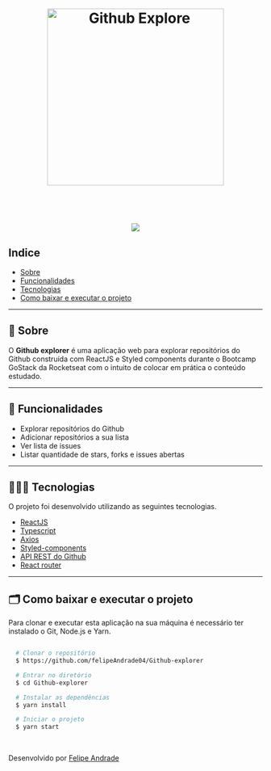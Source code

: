 <h1 align="center">
  <img alt="Github Explore" title="Github Explore" src="https://ik.imagekit.io/lzkiso6iri/logo_5p1v5k5Td.svg" width="350">
</h1>

<br />

<h1 align="center">
  <img src="https://ik.imagekit.io/lzkiso6iri/Peek_2020-08-11_23-31_Pp_KEhCzd.gif">
</h1>

## Indice
- [Sobre](#-sobre)
- [Funcionalidades](#-funcionalidades)
- [Tecnologias](#-tecnologias)
- [Como baixar e executar o projeto](#-como-baixar-e-executar-o-projeto)

---

## 🔖 Sobre

O **Github explorer** é uma aplicação web para explorar repositórios do Github construída com ReactJS e Styled components durante o Bootcamp GoStack da Rocketseat com o intuito de colocar em prática o conteúdo estudado.

---

## 🚀 Funcionalidades

- Explorar repositórios do Github
- Adicionar repositórios a sua lista
- Ver lista de issues
- Listar quantidade de stars, forks e issues abertas

---

## 👩🏻‍💻 Tecnologias

O projeto foi desenvolvido utilizando as seguintes tecnologias.

- [ReactJS](https://reactjs.org/)
- [Typescript](https://www.typescriptlang.org/)
- [Axios](https://github.com/axios/axios)
- [Styled-components](https://styled-components.com/)
- [API REST do Github](https://developer.github.com/v3/)
- [React router](https://reactrouter.com/web/guides/quick-start)

---

## 🗂 Como baixar e executar o projeto

Para clonar e executar esta aplicação na sua máquina é necessário ter instalado o Git, Node.js e Yarn.

```bash

  # Clonar o repositório
  $ https://github.com/felipeAndrade04/Github-explorer

  # Entrar no diretório
  $ cd Github-explorer

  # Instalar as dependências
  $ yarn install

  # Iniciar o projeto
  $ yarn start

```

<br />

Desenvolvido por [Felipe Andrade](https://github.com/felipeAndrade04)
